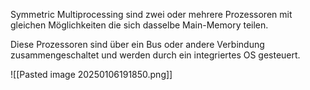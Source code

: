Symmetric Multiprocessing sind zwei oder mehrere Prozessoren mit gleichen Möglichkeiten die sich dasselbe Main-Memory teilen.

Diese Prozessoren sind über ein Bus oder andere Verbindung zusammengeschaltet und werden durch ein integriertes OS gesteuert.

![[Pasted image 20250106191850.png]]